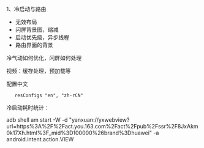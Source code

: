 1、冷启动与路由


* 无效布局
* 闪屏背景图，缩减
* 启动优先级，异步线程
* 路由界面的背景

冷气动如何优化，闪屏如何处理

视频：缓存处理，预加载等

配置中文

	   resConfigs "en", "zh-rCN"
   
冷启动耗时统计：   



 

adb shell am start -W  -d "yanxuan://yxwebview?url=https%3A%2F%2Fact.you.163.com%2Fact%2Fpub%2Fssr%2F8JxAkm0k17Xh.html%3F_mid%3D100000%26brand%3Dhuawei"  -a  android.intent.action.VIEW